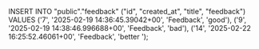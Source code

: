 INSERT INTO "public"."feedback" ("id", "created_at", "title", "feedback") VALUES ('7', '2025-02-19 14:36:45.39042+00', 'Feedback', 'good'), ('9', '2025-02-19 14:38:46.996688+00', 'Feedback', 'bad'), ('14', '2025-02-22 16:25:52.46061+00', 'Feedback', 'better ');